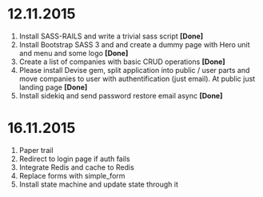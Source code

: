 # 12.11.2015
1. Install SASS-RAILS and write a trivial sass script __[Done]__
2. Install Bootstrap SASS 3 and and create a dummy page with Hero unit and menu and some logo __[Done]__
3. Create a list of companies with basic CRUD operations __[Done]__
4. Please install Devise gem, split application into public / user parts and move companies to user with authentification (just email). At public just landing page __[Done]__
5. Install sidekiq and send password restore email async __[Done]__

# 16.11.2015
1. Paper trail
2. Redirect to login page if auth fails
3. Integrate Redis and cache to Redis
4. Replace forms with simple_form
5. Install state machine and update state through it
